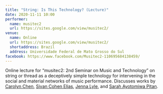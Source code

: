 ```yaml
---
title: "String: Is This Technology? (Lecture)"
date: 2020-11-11 10:00
performer:
  name: musitec2
  url: https://sites.google.com/view/musitec2/
venue:
  name: Online
  url: https://sites.google.com/view/musitec2/
  shortaddress: Brazil
  address: Universidade Federal de Mato Grosso do Sul
facebook: https://www.facebook.com/Musitec2-110695684138459/
---
```

Online lecture for “musitec2: 2nd Seminar on Music and Technology” on string
or thread as a deceptively simple technology for intervening in the social and
material networks of music performance. Discusses works by [Carolyn Chen][cc],
[Sivan Cohen Elias][sce], [Jenna Lyle][jl], and [Sarah Ayotomiwa Pitan][sp].

[cc]: https://www.youtube.com/watch?v=ejHY4dAahkw
[sce]: https://www.youtube.com/watch?v=YKJ6Fj9mc3s
[jl]: https://www.youtube.com/watch?v=b5P1Np3vVBI
[sp]: https://www.youtube.com/watch?v=_VzMXRXCl9E
